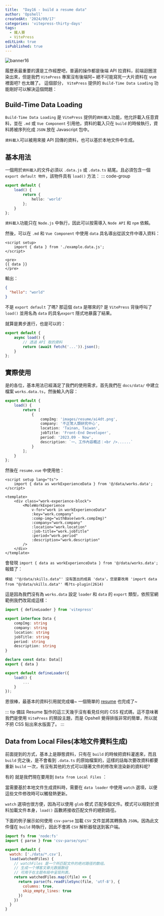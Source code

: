 ```yaml
---
title:  "Day16 - build a resume data"
author: 'Opshell'
createdAt: '2024/09/17'
categories: 'vitepress-thirty-days'
tags:
  - 鐵人賽
  - VitePress
editLink: true
isPublished: true
---
```


![banner16](https://ithelp.ithome.com.tw/upload/images/20240917/20109918PJ9MKLB0yO.png)

履歷表最重要的還是工作經歷吧，普遍的操作都是後端 API 拉資料，前端迴圈渲染出來，但是我們 `VitePress` 專案沒有後端阿~ 總不可能寫死一大片資料在 vue 裡面吧? 也太醜了。
這個部分， `VitePress` 提供的 `Build-Time Data Loading` 功能剛好可以解決這個問題：

## Build-Time Data Loading
`Build-Time Data Loading` 是 `VitePress` 提供的`資料載入`功能，他允許載入任意資料，並在 `.md` 或 `Vue Component` 引用他，資料的載入只在 `build` 的時候執行，資料將被序列化成 `JSON` 放在 Javascript 包中。

`資料載入`可以被用來接 API 回傳的資料，也可以基於本地文件中生成。

## 基本用法
一個用於`資料載入`的文件必須以 `.data.js` 或 `.data.ts` 結尾。且必須包含一個 `export default 物件`，該物件具有 `load()` 方法：
::: code-group
```ts [example.data.ts]
export default {
    load() {
        return {
            hello: 'world'
        };
    }
};
```
`資料載入`功能只在 `Node.js` 中執行，因此可以按需導入 `Node API` 和 `npm` 依賴。

然後，可以在 `.md` 和 `Vue Component` 中使用 `data` 具名導出從該文件中導入資料：
```vue
<script setup>
    import { data } from './example.data.js';
</script>

<pre>
{{ data }}
</pre>
```
輸出：
```json
{
  "hello": "world"
}
```
不是 `export default` 了嗎? 那這個 `data` 是哪來的?
是 `VitePress` 背後呼叫了 `load()` 並用名為 `data` 的具名`export` 隱式地暴露了結果。

就算是異步進行，也是可以的：
```ts
export default {
    async load() {
        // 透過 API 取的資料
        return (await fetch('...')).json();
    }
};
```

## 實際使用
是的各位，基本用法已經滿足了我們的使用需求，首先我們在 `docs/data/` 中建立檔案 `works.data.ts`，然後輸入內容：
```ts
export default {
    load() {
        return [
            {
                compImg: 'images/resume/ai4dt.png',
                company: '不正常人類研究中心',
                location: 'Tainan, Taiwan',
                jobTitle: 'Front-End Developer',
                period: '2023.09 - Now',
                description: `一、工作內容概述：<br />......`
            }
        ];
    }
};
```

然後在 `resume.vue` 中使用他：
```vue
<script setup lang="ts">
    import { data as workExperienceData } from '@/data/works.data';
</script>

<template>
    <div class="work-experience-block">
        <MoleWorkExperience
            v-for="work in workExperienceData"
            :key="work.company"
            :comp-img="withBase(work.compImg)"
            :company="work.company"
            :location="work.location"
            :job-title="work.jobTitle"
            :period="work.period"
            :description="work.description"
        />
    </div>
</template>
```

會發現 `import { data as workExperienceData } from '@/data/works.data';` 報錯了：

`模組 '"@/data/skills.data"' 沒有匯出的成員 'data'。您是要改用 'import data from "@/data/skills.data"' 嗎?ts-plugin(2614)`

這是因為我們沒有為 `works.data` 設定 `loader` 和 `data` 的 `export` 類型，依照官網範例我們改寫成這樣：
```ts
import { defineLoader } from 'vitepress'

export interface Data {
    compImg: string
    company: string
    location: string
    jobTitle: string
    period: string
    description: string
}

declare const data: Data[]
export { data }

export default defineLoader({
    load() {
        ...
    }
});
```
恩很棒，最基本的資料引用就完成囉~ 一個簡單的 [resume](https://opshell.github.io/resume-layout.html) 也完成了~

::: tip 備註
Resume 製作的這三天幾乎沒有看見任何的 CSS 程式碼，這不意味著我們是使用 `VitePress` 的預設主題，而是 Opshell 覺得排版非常的簡單，所以就不把 CSS 貼出來水版面了。
:::


## Data from Local Files(本地文件資料生成)
前面提到的方式，基本上是靜態資料，只有在 `build` 的時候把資料灌進來，而且 `build` 完之後，是不會看到 `.data.ts` 的原始檔案的，這樣的話每次要改資料都要重新 `build` 一次，有沒有其他的方式可以隨著文件的修改來渲染新的資料呢?

有的 就是我們現在要用到 `Data from Local Files` ：

當需要基於本地文件生成資料時，需要在 `data loader` 中使用 `watch` 選項，以便這些文件修改時可以觸發熱更新。

`watch` 選項也很方便，因為可以使用 `glob` 模式 匹配多個文件。模式可以相對於資料加載文件本身，`load()` 函數將接收匹配文件的絕對路徑。

下面的例子展示如何使用 `csv-parse` 加載 `CSV` 文件並將其轉換為 `JSON`。因為此文件僅在 `build` 時執行，因此不會將 `CSV` 解析器發送到客户端。
```js
import fs from 'node:fs'
import { parse } from 'csv-parse/sync'

export default {
  watch: ['./data/*.csv'],
  load(watchedFiles) {
    // watchFiles 是一个所匹配文件的绝对路径的数组。
    // 生成一个博客文章元数据数组
    // 可用于在主题布局中呈现列表。
    return watchedFiles.map((file) => {
      return parse(fs.readFileSync(file, 'utf-8'), {
        columns: true,
        skip_empty_lines: true
      })
    })
  }
}
```